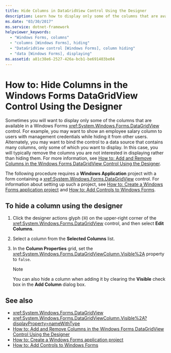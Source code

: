 ```yaml
---
title: Hide Columns in DataGridView Control Using the Designer
description: Learn how to display only some of the columns that are available in a Windows Forms DataGridView control.
ms.date: "03/30/2017"
ms.service: dotnet-framework
helpviewer_keywords:
  - "Windows Forms, columns"
  - "columns [Windows Forms], hiding"
  - "DataGridView control [Windows Forms], column hiding"
  - "data [Windows Forms], displaying"
ms.assetid: a81c38e6-2527-426a-bcb1-be691403be04
---
```

# How to: Hide Columns in the Windows Forms DataGridView Control Using the Designer

Sometimes you will want to display only some of the columns that are available in a Windows Forms <xref:System.Windows.Forms.DataGridView> control. For example, you may want to show an employee salary column to users with management credentials while hiding it from other users. Alternately, you may want to bind the control to a data source that contains many columns, only some of which you want to display. In this case, you will typically remove the columns you are not interested in displaying rather than hiding them. For more information, see [How to: Add and Remove Columns in the Windows Forms DataGridView Control Using the Designer](add-and-remove-columns-in-the-datagrid-using-the-designer.md).

 The following procedure requires a **Windows Application** project with a form containing a <xref:System.Windows.Forms.DataGridView> control. For information about setting up such a project, see [How to: Create a Windows Forms application project](/visualstudio/ide/step-1-create-a-windows-forms-application-project) and [How to: Add Controls to Windows Forms](/dotnet/desktop/winforms/controls/how-to-add-to-a-form).

## To hide a column using the designer

1. Click the designer actions glyph (![Small black arrow](./media/designer-actions-glyph.gif)) on the upper-right corner of the <xref:System.Windows.Forms.DataGridView> control, and then select **Edit Columns**.

2. Select a column from the **Selected Columns** list.

3. In the **Column Properties** grid, set the <xref:System.Windows.Forms.DataGridViewColumn.Visible%2A> property to `false`.

    > [!NOTE]
    > You can also hide a column when adding it by clearing the **Visible** check box in the **Add Column** dialog box.

## See also

- <xref:System.Windows.Forms.DataGridView>
- <xref:System.Windows.Forms.DataGridViewColumn.Visible%2A?displayProperty=nameWithType>
- [How to: Add and Remove Columns in the Windows Forms DataGridView Control Using the Designer](add-and-remove-columns-in-the-datagrid-using-the-designer.md)
- [How to: Create a Windows Forms application project](/visualstudio/ide/step-1-create-a-windows-forms-application-project)
- [How to: Add Controls to Windows Forms](/dotnet/desktop/winforms/controls/how-to-add-to-a-form)
